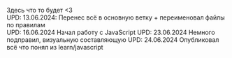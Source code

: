 ﻿Здесь что то будет <З<br>
UPD: 13.06.2024: Перенес всё в основную ветку + переименовал файлы по правилам<br>
UPD: 16.06.2024 Начал работу с JavaScript
UPD: 23.06.2024 Немного подправил, визуальную составляющую 
UPD: 24.06.2024 Опубликовал всё что понял из learn/javascript
